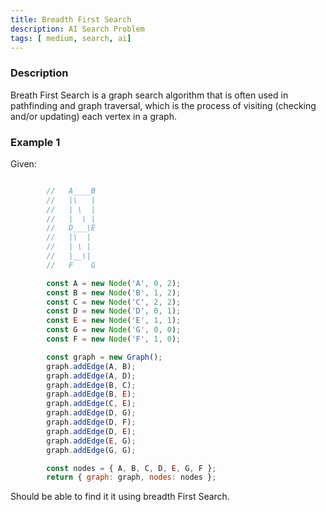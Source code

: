 ```yaml
---
title: Breadth First Search
description: AI Search Problem
tags: [ medium, search, ai]
---
```


### Description

Breath First Search is a graph search algorithm that is often used in pathfinding and graph traversal, which is the process of visiting (checking and/or updating) each vertex in a graph.

### Example 1


Given: 

```js

        //   A____B
        //   |\   |
        //   | \  |
        //   |  \ |
        //   D___\E
        //   |\  |
        //   | \ |
        //   |__\|
        //   F    G

        const A = new Node('A', 0, 2);
        const B = new Node('B', 1, 2);
        const C = new Node('C', 2, 2);
        const D = new Node('D', 0, 1);
        const E = new Node('E', 1, 1);
        const G = new Node('G', 0, 0);
        const F = new Node('F', 1, 0);

        const graph = new Graph();
        graph.addEdge(A, B);
        graph.addEdge(A, D);
        graph.addEdge(B, C);
        graph.addEdge(B, E);
        graph.addEdge(C, E);
        graph.addEdge(D, G);
        graph.addEdge(D, F);
        graph.addEdge(D, E);
        graph.addEdge(E, G);
        graph.addEdge(G, G);

        const nodes = { A, B, C, D, E, G, F };
        return { graph: graph, nodes: nodes };
```

Should be able to find it it using breadth First Search.







